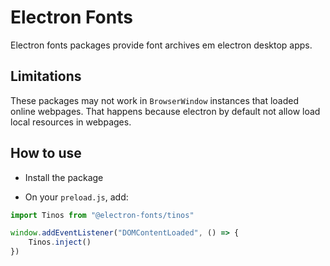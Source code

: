 # Electron Fonts

Electron fonts packages provide font archives em electron desktop apps.

## Limitations

These packages may not work in `BrowserWindow` instances that loaded online webpages. That happens because electron by default not allow load local resources in webpages.

## How to use

* Install the package

* On your `preload.js`, add:

```ts
import Tinos from "@electron-fonts/tinos"

window.addEventListener("DOMContentLoaded", () => {
    Tinos.inject()
})
```